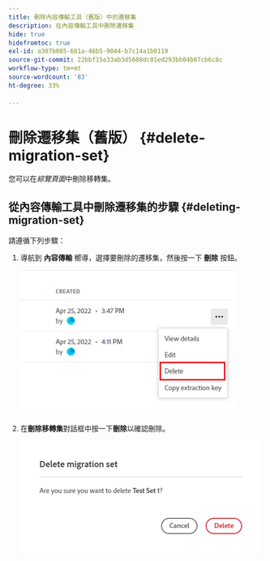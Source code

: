 ```yaml
---
title: 刪除內容傳輸工具（舊版）中的遷移集
description: 在內容傳輸工具中刪除遷移集
hide: true
hidefromtoc: true
exl-id: a307b085-681a-46b5-9044-b7c14a1b0119
source-git-commit: 22bbf15e33ab3d5608dc01ed293bb04b07cb6c8c
workflow-type: tm+mt
source-wordcount: '83'
ht-degree: 33%

---
```


# 刪除遷移集（舊版） {#delete-migration-set}

您可以在&#x200B;*綜覽頁面*中刪除移轉集。


## 從內容傳輸工具中刪除遷移集的步驟 {#deleting-migration-set}

請遵循下列步驟：

1. 導航到 **內容傳輸** 嚮導，選擇要刪除的遷移集，然後按一下 **刪除** 按鈕。

   ![影像](/help/journey-migration/content-transfer-tool/assets-ctt/migration-delete1.png)

1. 在&#x200B;**刪除移轉集**&#x200B;對話框中按一下&#x200B;**刪除**&#x200B;以確認刪除。

   ![影像](/help/journey-migration/content-transfer-tool/assets-ctt/migration-delete2.png)
